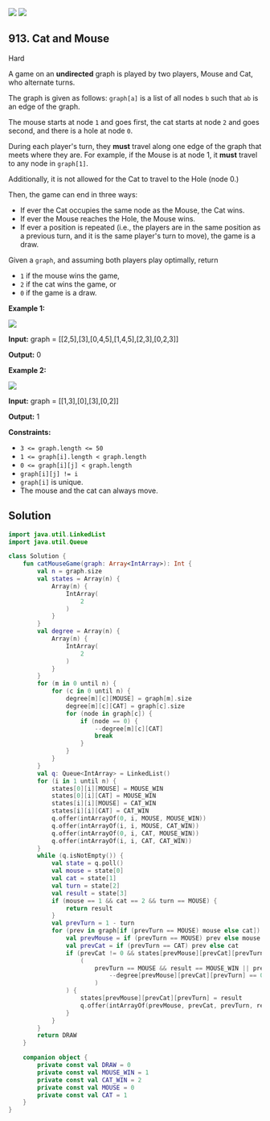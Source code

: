 [![](https://img.shields.io/github/stars/javadev/LeetCode-in-Kotlin?label=Stars&style=flat-square)](https://github.com/javadev/LeetCode-in-Kotlin)
[![](https://img.shields.io/github/forks/javadev/LeetCode-in-Kotlin?label=Fork%20me%20on%20GitHub%20&style=flat-square)](https://github.com/javadev/LeetCode-in-Kotlin/fork)

## 913\. Cat and Mouse

Hard

A game on an **undirected** graph is played by two players, Mouse and Cat, who alternate turns.

The graph is given as follows: `graph[a]` is a list of all nodes `b` such that `ab` is an edge of the graph.

The mouse starts at node `1` and goes first, the cat starts at node `2` and goes second, and there is a hole at node `0`.

During each player's turn, they **must** travel along one edge of the graph that meets where they are. For example, if the Mouse is at node 1, it **must** travel to any node in `graph[1]`.

Additionally, it is not allowed for the Cat to travel to the Hole (node 0.)

Then, the game can end in three ways:

*   If ever the Cat occupies the same node as the Mouse, the Cat wins.
*   If ever the Mouse reaches the Hole, the Mouse wins.
*   If ever a position is repeated (i.e., the players are in the same position as a previous turn, and it is the same player's turn to move), the game is a draw.

Given a `graph`, and assuming both players play optimally, return

*   `1` if the mouse wins the game,
*   `2` if the cat wins the game, or
*   `0` if the game is a draw.

**Example 1:**

![](https://assets.leetcode.com/uploads/2020/11/17/cat1.jpg)

**Input:** graph = \[\[2,5],[3],[0,4,5],[1,4,5],[2,3],[0,2,3]]

**Output:** 0

**Example 2:**

![](https://assets.leetcode.com/uploads/2020/11/17/cat2.jpg)

**Input:** graph = \[\[1,3],[0],[3],[0,2]]

**Output:** 1

**Constraints:**

*   `3 <= graph.length <= 50`
*   `1 <= graph[i].length < graph.length`
*   `0 <= graph[i][j] < graph.length`
*   `graph[i][j] != i`
*   `graph[i]` is unique.
*   The mouse and the cat can always move.

## Solution

```kotlin
import java.util.LinkedList
import java.util.Queue

class Solution {
    fun catMouseGame(graph: Array<IntArray>): Int {
        val n = graph.size
        val states = Array(n) {
            Array(n) {
                IntArray(
                    2
                )
            }
        }
        val degree = Array(n) {
            Array(n) {
                IntArray(
                    2
                )
            }
        }
        for (m in 0 until n) {
            for (c in 0 until n) {
                degree[m][c][MOUSE] = graph[m].size
                degree[m][c][CAT] = graph[c].size
                for (node in graph[c]) {
                    if (node == 0) {
                        --degree[m][c][CAT]
                        break
                    }
                }
            }
        }
        val q: Queue<IntArray> = LinkedList()
        for (i in 1 until n) {
            states[0][i][MOUSE] = MOUSE_WIN
            states[0][i][CAT] = MOUSE_WIN
            states[i][i][MOUSE] = CAT_WIN
            states[i][i][CAT] = CAT_WIN
            q.offer(intArrayOf(0, i, MOUSE, MOUSE_WIN))
            q.offer(intArrayOf(i, i, MOUSE, CAT_WIN))
            q.offer(intArrayOf(0, i, CAT, MOUSE_WIN))
            q.offer(intArrayOf(i, i, CAT, CAT_WIN))
        }
        while (q.isNotEmpty()) {
            val state = q.poll()
            val mouse = state[0]
            val cat = state[1]
            val turn = state[2]
            val result = state[3]
            if (mouse == 1 && cat == 2 && turn == MOUSE) {
                return result
            }
            val prevTurn = 1 - turn
            for (prev in graph[if (prevTurn == MOUSE) mouse else cat]) {
                val prevMouse = if (prevTurn == MOUSE) prev else mouse
                val prevCat = if (prevTurn == CAT) prev else cat
                if (prevCat != 0 && states[prevMouse][prevCat][prevTurn] == DRAW &&
                    (
                        prevTurn == MOUSE && result == MOUSE_WIN || prevTurn == CAT && result == CAT_WIN ||
                            --degree[prevMouse][prevCat][prevTurn] == 0
                        )
                ) {
                    states[prevMouse][prevCat][prevTurn] = result
                    q.offer(intArrayOf(prevMouse, prevCat, prevTurn, result))
                }
            }
        }
        return DRAW
    }

    companion object {
        private const val DRAW = 0
        private const val MOUSE_WIN = 1
        private const val CAT_WIN = 2
        private const val MOUSE = 0
        private const val CAT = 1
    }
}
```